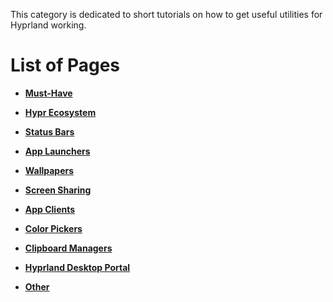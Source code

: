 This category is dedicated to short tutorials on how to get useful utilities for
Hyprland working.

# List of Pages

- **[Must-Have](./Must-have)**

- **[Hypr Ecosystem](./Hypr-Ecosystem)**

- **[Status Bars](./Status-Bars)**

- **[App Launchers](./App-Launchers)**

- **[Wallpapers](./Wallpapers)**

- **[Screen Sharing](./Screen-Sharing)**

- **[App Clients](./App-Clients)**

- **[Color Pickers](./Color-Pickers)**

- **[Clipboard Managers](./Clipboard-Managers)**

- **[Hyprland Desktop Portal](./Hyprland-desktop-portal)**

- **[Other](./Other)**
